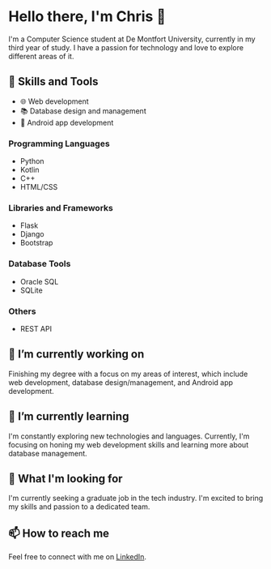 # Hello there, I'm Chris 👋

I'm a Computer Science student at De Montfort University, currently in my third year of study. I have a passion for technology and love to explore different areas of it.

## 🚀 Skills and Tools

- 🌐 Web development
- 📚 Database design and management
- 📱 Android app development

### Programming Languages

- Python
- Kotlin
- C++
- HTML/CSS

### Libraries and Frameworks

- Flask
- Django
- Bootstrap

### Database Tools

- Oracle SQL
- SQLite

### Others

- REST API

## 🔭 I’m currently working on

Finishing my degree with a focus on my areas of interest, which include web development, database design/management, and Android app development.

## 🌱 I’m currently learning

I'm constantly exploring new technologies and languages. Currently, I'm focusing on honing my web development skills and learning more about database management.

## 💼 What I'm looking for

I'm currently seeking a graduate job in the tech industry. I'm excited to bring my skills and passion to a dedicated team.

## 📫 How to reach me

Feel free to connect with me on [LinkedIn](https://www.linkedin.com/in/chris-tomlin-706b49222/).

<!---
tomlinc98/tomlinc98 is a ✨ special ✨ repository because its `README.md` (this file) appears on your GitHub profile.
You can click the Preview link to take a look at your changes.
--->
